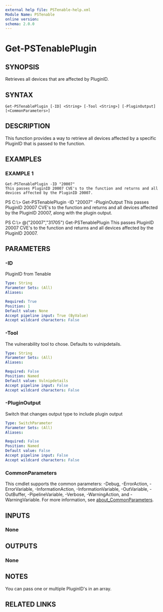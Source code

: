 ```yaml
---
external help file: PSTenable-help.xml
Module Name: PSTenable
online version:
schema: 2.0.0
---
```


# Get-PSTenablePlugin

## SYNOPSIS
Retrieves all devices that are affected by PluginID.

## SYNTAX

```
Get-PSTenablePlugin [-ID] <String> [-Tool <String>] [-PluginOutput] [<CommonParameters>]
```

## DESCRIPTION
This function provides a way to retrieve all devices affected by a specific PluginID that is passed to the function.

## EXAMPLES

### EXAMPLE 1
```
Get-PSTenablePlugin -ID "20007"
This passes PluginID 20007 CVE's to the function and returns and all devices affected by the PluginID 20007.
```

PS C:\\\> Get-PSTenablePlugin -ID "20007" -PluginOutput
This passes PluginID 20007 CVE's to the function and returns and all devices affected by the PluginID 20007, along with the plugin output.

PS C:\\\> @("20007","31705")  Get-PSTenablePlugin
This passes PluginID 20007 CVE's to the function and returns and all devices affected by the PluginID 20007.

## PARAMETERS

### -ID
PluginID from Tenable

```yaml
Type: String
Parameter Sets: (All)
Aliases:

Required: True
Position: 1
Default value: None
Accept pipeline input: True (ByValue)
Accept wildcard characters: False
```

### -Tool
The vulnerability tool to chose.
Defaults to vulnipdetails.

```yaml
Type: String
Parameter Sets: (All)
Aliases:

Required: False
Position: Named
Default value: Vulnipdetails
Accept pipeline input: False
Accept wildcard characters: False
```

### -PluginOutput
Switch that changes output type to include plugin output

```yaml
Type: SwitchParameter
Parameter Sets: (All)
Aliases:

Required: False
Position: Named
Default value: False
Accept pipeline input: False
Accept wildcard characters: False
```

### CommonParameters
This cmdlet supports the common parameters: -Debug, -ErrorAction, -ErrorVariable, -InformationAction, -InformationVariable, -OutVariable, -OutBuffer, -PipelineVariable, -Verbose, -WarningAction, and -WarningVariable. For more information, see [about_CommonParameters](http://go.microsoft.com/fwlink/?LinkID=113216).

## INPUTS

### None
## OUTPUTS

### None
## NOTES
You can pass one or multiple PluginID's in an array.

## RELATED LINKS
